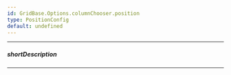 ```yaml
---
id: GridBase.Options.columnChooser.position
type: PositionConfig
default: undefined
---
```

---
##### shortDescription
<!-- Description goes here -->

---
<!-- Description goes here -->